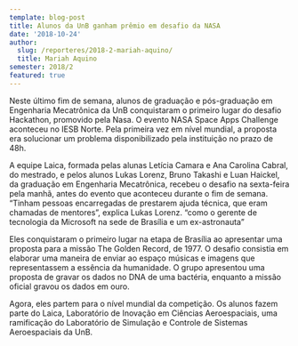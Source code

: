 ```yaml
---
template: blog-post
title: Alunos da UnB ganham prêmio em desafio da NASA
date: '2018-10-24'
author:
  slug: /reporteres/2018-2-mariah-aquino/
  title: Mariah Aquino
semester: 2018/2
featured: true
---
```

Neste último fim de semana, alunos de graduação e pós-graduação em Engenharia Mecatrônica da UnB conquistaram o primeiro lugar do desafio Hackathon, promovido pela Nasa. O evento NASA Space Apps Challenge aconteceu no IESB Norte. Pela primeira vez em nível mundial, a proposta era solucionar um problema disponibilizado pela instituição no prazo de 48h.



A equipe Laica, formada pelas alunas Letícia Camara e Ana Carolina Cabral, do mestrado, e pelos alunos Lukas Lorenz, Bruno Takashi e Luan Haickel, da graduação em Engenharia Mecatrônica, recebeu o desafio na sexta-feira pela manhã, antes do evento que aconteceu durante o fim de semana. “Tinham pessoas encarregadas de prestarem ajuda técnica, que eram chamadas de mentores”, explica Lukas Lorenz. “como o gerente de tecnologia da Microsoft na sede de Brasília e um ex-astronauta”



Eles conquistaram o primeiro lugar na etapa de Brasília ao apresentar uma proposta para a missão The Golden Record, de 1977. O desafio consistia em elaborar uma maneira de enviar ao espaço músicas e imagens que representassem a essência da humanidade. O grupo apresentou uma proposta de gravar os dados no DNA de uma bactéria, enquanto a missão oficial gravou os dados em ouro.



Agora, eles partem para o nível mundial da competição. Os alunos fazem parte do Laica, Laboratório de Inovação em Ciências Aeroespaciais, uma ramificação do Laboratório de Simulação e Controle de Sistemas Aeroespaciais da UnB.
